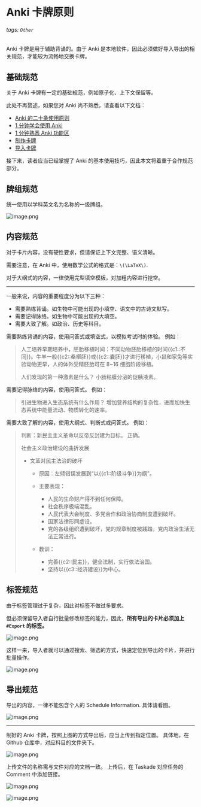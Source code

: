 # Anki 卡牌原则

###### tags: `Other`

Anki 卡牌是用于辅助背诵的。由于 Anki 是本地软件，因此必须做好导入导出的相关规范，才能较为流畅地交换卡牌。

## 基础规范

关于 Anki 卡牌有一定的基础规范，例如原子化、上下文保留等。

此处不再赘述，如果您对 Anki 尚不熟悉，请查看以下文档：

- [Anki 的二十条使用原则](https://www.yuque.com/ankichina/lm007v/tcdlgy)
- [1 分钟学会使用 Anki](https://www.yuque.com/ankichina/lm007v/cxwf5t#h8lTp)
- [1 分钟熟悉 Anki 功能区](https://www.yuque.com/ankichina/lm007v/hvh6h3)
- [制作卡牌](https://www.yuque.com/ankichina/lm007v/gmgvgy)
- [导入卡牌](https://www.yuque.com/ankichina/lm007v/er90kn)

接下来，读者应当已经掌握了 Anki 的基本使用技巧，因此本文将着重于合作规范部分。

## 牌组规范

统一使用以学科英文名为名称的一级牌组。

![image.png](https://b3logfile.com/siyuan/1609132319768/assets/image-20210417110427-pw5z1vn.png)

## 内容规范

对于卡片内容，没有硬性要求，但请保证上下文完整、语义清晰。

需要注意，在 Anki 中，使用数学公式的格式是：`\(\LaTeX\)`.

对于大纲式的内容，一律使用完型填空模板，对加粗内容进行挖空。

---

一般来说，内容的重要程度分为以下三种：

- 需要熟练背诵。如生物中可能出现的小填空、语文中的古诗文默写。
- 需要记得脉络。如生物中可能出现的大填空。
- 需要大致了解。如政治、历史等科目。

需要熟练背诵的内容，使用问答式或填空式，以模拟考试时的体验。
例如：

> 人工培养早期培养中，胚胎移植时间：不同动物胚胎移植的时间{{c1::不同}}。牛羊一般{{c2::桑椹胚}}或{{c2::囊胚}}才进行移植，小鼠和家兔等实验动物更早，人的体外受精胚胎可在 8~16 细胞阶段移植。
>
> 人们发现的第一种激素是什么？
> 小肠粘膜分泌的促胰液素。
>

需要记得脉络的内容，使用问答式。
例如：

> 引进生物进入生态系统有什么作用？
> 增加营养结构的复杂性，进而加快生态系统中能量流动、物质转化的速率。
>

需要大致了解的内容，使用大纲式、判断式或问答式。
例如：

> 判断：新民主主义革命以反帝反封建为目标。
> 正确。
>
> 社会主义政治建设的曲折发展
>
> * 文革对民主法治的破坏
>
>   * 原因：左倾错误发展到“以{{c1::阶级斗争}}为纲”。
>   * 主要表现：
>
>     * 人民的生命财产得不到任何保障。
>     * 社会秩序极端混乱。
>     * 人民代表大会制度、多党合作和政治协商制度遭到破坏。
>     * 国家法律形同虚设。
>     * 党的各级组织遭到破坏，党的规章制度被践踏，党内政治生活无法正常进行。
>   * 教训：
>
>     * 完善{{c2::民主}}，健全法制，实行依法治国。
>     * 坚持以{{c3::经济建设}}为中心。
>

## 标签规范

由于标签管理过于复杂，因此对标签不做过多要求。

但必须保留导入者自行批量修改标签的能力，因此，**所有导出的卡片必须加上 `#Export` 的标签。**

![image.png](https://b3logfile.com/siyuan/1609132319768/assets/image-20210417111702-2t7etv2.png)

这样一来，导入者就可以通过搜索、筛选的方式，快速定位到导出的卡片，并进行批量操作。

![image.png](https://b3logfile.com/siyuan/1609132319768/assets/image-20210417111822-066tylj.png)

## 导出规范

导出的内容，一律不能包含个人的 Schedule Information.
具体请看图。

![image.png](https://b3logfile.com/siyuan/1609132319768/assets/image-20210417111942-t2rlyey.png)

---

制好的 Anki 卡牌，按照上图的方式导出后，应当上传到指定位置。
具体地，在 Github 仓库中，对应科目的文件夹下。

![image.png](https://b3logfile.com/siyuan/1609132319768/assets/image-20210430200017-sdwmotw.png)

上传文件的名称需与文件对应的文档一致。
上传后，在 Taskade 对应任务的 Comment 中添加链接。

![image.png](https://b3logfile.com/siyuan/1609132319768/assets/image-20210430200214-63aslws.png)

![image.png](https://b3logfile.com/siyuan/1609132319768/assets/image-20210430200317-75ew6tz.png)